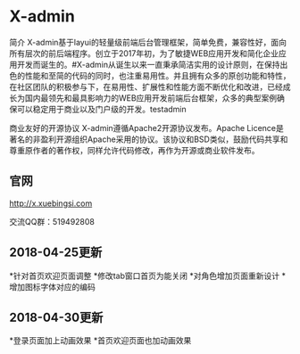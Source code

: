 # X-admin

简介
X-admin基于layui的轻量级前端后台管理框架，简单免费，兼容性好，面向所有层次的前后端程序。创立于2017年初，为了敏捷WEB应用开发和简化企业应用开发而诞生的。#X-admin从诞生以来一直秉承简洁实用的设计原则，在保持出色的性能和至简的代码的同时，也注重易用性。并且拥有众多的原创功能和特性，在社区团队的积极参与下，在易用性、扩展性和性能方面不断优化和改进，已经成长为国内最领先和最具影响力的WEB应用开发前端后台框架，众多的典型案例确保可以稳定用于商业以及门户级的开发。testadmin

商业友好的开源协议
X-admin遵循Apache2开源协议发布。Apache Licence是著名的非盈利开源组织Apache采用的协议。该协议和BSD类似，鼓励代码共享和尊重原作者的著作权，同样允许代码修改，再作为开源或商业软件发布。

## 官网

http://x.xuebingsi.com

交流QQ群：519492808

## 2018-04-25更新

*针对首页欢迎页面调整
*修改tab窗口首页为能关闭
*对角色增加页面重新设计
*增加图标字体对应的编码

## 2018-04-30更新

*登录页面加上动画效果
*首页欢迎页面也加动画效果